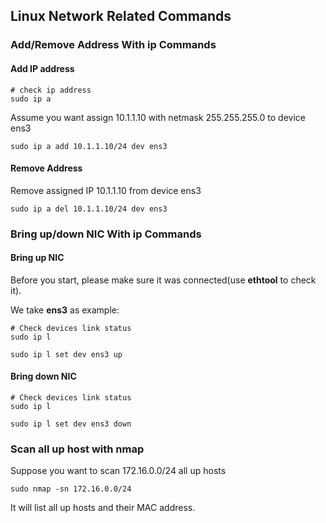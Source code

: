 ## Linux Network Related Commands

### Add/Remove Address With ip Commands

#### Add IP address

```shell
# check ip address
sudo ip a
```

Assume you want assign 10.1.1.10 with netmask 255.255.255.0 to device ens3

```shell
sudo ip a add 10.1.1.10/24 dev ens3
```

#### Remove Address
Remove assigned IP 10.1.1.10 from device ens3

```shell
sudo ip a del 10.1.1.10/24 dev ens3
```

### Bring up/down NIC With ip Commands

#### Bring up NIC
Before you start, please make sure it was connected(use **ethtool** to check it).

We take **ens3** as example:
```shell
# Check devices link status
sudo ip l

sudo ip l set dev ens3 up
```

#### Bring down NIC
```shell
# Check devices link status
sudo ip l

sudo ip l set dev ens3 down
```

### Scan all up host with nmap

Suppose you want to scan 172.16.0.0/24 all up hosts

```shell
sudo nmap -sn 172.16.0.0/24
```
It will list all up hosts and their MAC address.